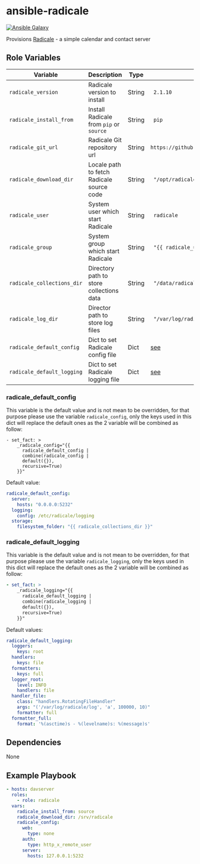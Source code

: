 # ansible-radicale

[![Ansible Galaxy](https://img.shields.io/badge/ansible--galaxy-radicale-blue.svg)](https://galaxy.ansible.com/leggewie/radicale/)

Provisions [Radicale](http://radicale.org/) - a simple calendar and contact server

## Role Variables

Variable                   | Description                               | Type   | Default
---                        | ---                                       | ---    | ---
`radicale_version`         | Radicale version to install               | String | ` 2.1.10`
`radicale_install_from`    | Install Radicale from `pip` or `source`   | String | ` pip`
`radicale_git_url`         | Radicale Git repository url               | String | `https://github.com/Kozea/Radicale.git`
`radicale_download_dir`    | Locale path to fetch Radicale source code | String | ` "/opt/radicale"`
`radicale_user`            | System user which start Radicale          | String | ` radicale`
`radicale_group`           | System group which start Radicale         | String | ` "{{ radicale_user }}"`
`radicale_collections_dir` | Directory path to store collections data  | String | ` "/data/radicale/collections"`
`radicale_log_dir`         | Director path to store log files          | String | ` "/var/log/radicale"`
`radicale_default_config`  | Dict to set Radicale config file          | Dict   | [see](#radicale_default_config)
`radicale_default_logging` | Dict to set Radicale logging file         | Dict   | [see](#radicale_default_logging)

### radicale_default_config

This variable is the default value and is not mean to be overridden, for that
purpose please use the variable `radicale_config`, only the keys used in this
dict will replace the default ones as the 2 variable will be combined as follow:
```
- set_fact: >
    _radicale_config="{{
      radicale_default_config |
      combine(radicale_config |
      default({}),
      recursive=True)
    }}"
```

Default value:
```yml
radicale_default_config:
  server:
    hosts: "0.0.0.0:5232"
  logging:
    config: /etc/radicale/logging
  storage:
    filesystem_folder: "{{ radicale_collections_dir }}"
```

### radicale_default_logging

This variable is the default value and is not mean to be overridden, for that
purpose please use the variable `radicale_logging`, only the keys used in this
dict will replace the default ones as the 2 variable will be combined as follow:
```yml
- set_fact: >
    _radicale_logging="{{
      radicale_default_logging |
      combine(radicale_logging |
      default({}),
      recursive=True)
    }}"
```

Default values:
```yml
radicale_default_logging:
  loggers:
    keys: root
  handlers:
    keys: file
  formatters:
    keys: full
  logger_root:
    level: INFO
    handlers: file
  handler_file:
    class: "handlers.RotatingFileHandler"
    args: "('/var/log/radicale/log', 'a', 100000, 10)"
    formatter: full
  formatter_full:
    format: '%(asctime)s - %(levelname)s: %(message)s'
```

## Dependencies

None

## Example Playbook

```yml
- hosts: davserver
  roles:
    - role: radicale
  vars:
    radicale_install_from: source
    radicale_download_dir: /srv/radicale
    radicale_config:
      web:
        type: none
      auth:
        type: http_x_remote_user
      server:
        hosts: 127.0.0.1:5232
```
